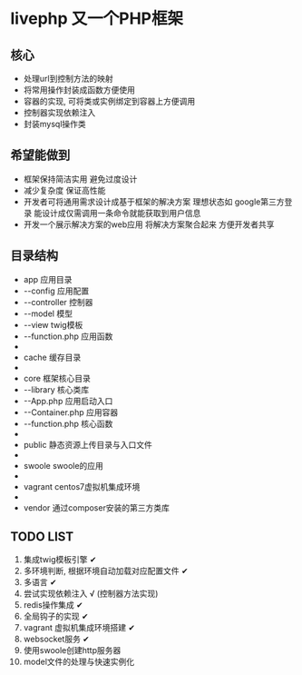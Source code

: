 # livephp 又一个PHP框架
## 核心
* 处理url到控制方法的映射
* 将常用操作封装成函数方便使用
* 容器的实现, 可将类或实例绑定到容器上方便调用
* 控制器实现依赖注入
* 封装mysql操作类

## 希望能做到
* 框架保持简洁实用 避免过度设计
* 减少复杂度 保证高性能
* 开发者可将通用需求设计成基于框架的解决方案 理想状态如 google第三方登录 能设计成仅需调用一条命令就能获取到用户信息
* 开发一个展示解决方案的web应用 将解决方案聚合起来 方便开发者共享

## 目录结构

* app 应用目录
* --config 应用配置
* --controller 控制器
* --model 模型
* --view twig模板
* --function.php 应用函数
* 
* cache 缓存目录
* 
* core 框架核心目录
* --library 核心类库
* --App.php 应用启动入口
* --Container.php 应用容器
* --function.php 核心函数
* 
* public 静态资源上传目录与入口文件
* 
* swoole swoole的应用
* 
* vagrant centos7虚拟机集成环境
* 
* vendor 通过composer安装的第三方类库

## TODO LIST
1. 集成twig模板引擎 ✔
2. 多环境判断, 根据环境自动加载对应配置文件 ✔
3. 多语言 ✔
4. 尝试实现依赖注入 √ (控制器方法实现)
5. redis操作集成 ✔
6. 全局钩子的实现 ✔
7. vagrant 虚拟机集成环境搭建 ✔
8. websocket服务 ✔
9. 使用swoole创建http服务器
10. model文件的处理与快速实例化